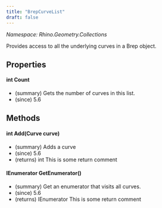 ```yaml
---
title: "BrepCurveList"
draft: false
---
```


*Namespace: Rhino.Geometry.Collections*

   Provides access to all the underlying curves in a Brep object.
   
## Properties
#### int Count
- (summary) Gets the number of curves in this list.
- (since) 5.6
## Methods
#### int Add(Curve curve)
- (summary) Adds a curve
- (since) 5.6
- (returns) int This is some return comment
#### IEnumerator<Curve> GetEnumerator()
- (summary) Get an enumerator that visits all curves.
- (since) 5.6
- (returns) IEnumerator<Curve> This is some return comment
